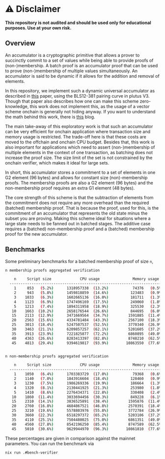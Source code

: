 # ⚠️ Disclaimer

**This repository is not audited and should be used only for educational purposes. Use at your own risk.**

## Overview
An accumulator is a cryptographic primitive that allows a prover to succinctly commit to a set of values while being able to provide proofs of (non-)membership. A batch proof is an accumulator proof that can be used to prove (non-)membership of multiple values simultaneously. An accumulator is said to be dynamic if it allows for the addition and removal of elements.

In this repository, we implement such a dynamic universal accumulator as described in [this](https://dl.acm.org/doi/pdf/10.1145/3548606.3560676) paper, using the BLS12-381 pairing curve in plutus V3. Though that paper also describes how one can make this scheme zero-knowledge, this work does not implement this, as the usage of a vector scheme onchain is generally not hiding anyway. If you want to understand the math behind this work, there is [this](https://hackmd.io/@CjIlIbTxRqWOCpWzxuWmkQ/BybaUlSN0) blog.

The main take-away of this exploratory work is that such an accumulator can be very efficient for onchain application where transaction size and memory usage is restricted. The trade-off here is that these costs are moved to the offchain and onchain CPU budget. Besides that, this work is also important for applications which need to assert (non-)membership of multiple elements in the context of one transaction, as batching does not increase the proof size. The size limit of the set is not constrained by the onchain verifier, which makes it ideal for large sets.

In short, this accumulator stores a commitment to a set of elements in one G2 element (96 bytes) and allows for constant size (non)-membership proofs. The membership proofs are also a G2 element (96 bytes) and the non-membership proof requires an extra G1 element (48 bytes).

The core strength of this scheme is that the subtraction of elements from the commitment does not require any more overhead than the required (batched) membership proof. That is because the proof, used for this, is the commitment of an accumulator that represents the old state minus the subset you are proving. Making this scheme ideal for situations where a large state needs to be fanned out in batched stages. The additive case requires a (batched) non-membership proof and a (batched) membership proof for the new accumulator.

## Benchmarks
Some preliminary benchmarks for a batched membership proof of size `n`,

```bash
n membership proofs aggregated verification

    n     Script size             CPU usage               Memory usage
  ----------------------------------------------------------------------
    1     853   (5.2%)      1318957338  (13.2%)           74376   (0.5%) 
    2     943   (5.8%)      1459818859  (14.6%)          123483   (0.9%) 
    3    1033   (6.3%)      1602665136  (16.0%)          181711   (1.3%) 
    4    1123   (6.9%)      1747496169  (17.5%)          249060   (1.8%) 
    5    1213   (7.4%)      1894311958  (18.9%)          325530   (2.3%) 
   10    1663  (10.2%)      2658176544  (26.6%)          844695   (6.0%) 
   15    2113  (12.9%)      3471669564  (34.7%)         1591885  (11.4%) 
   20    2563  (15.6%)      4334781484  (43.3%)         2567100  (18.3%) 
   25    3013  (18.4%)      5247507537  (52.5%)         3770340  (26.9%) 
   30    3463  (21.1%)      6209857257  (62.1%)         5201605  (37.2%) 
   35    3913  (23.9%)      7221825877  (72.2%)         6860895  (49.0%) 
   40    4363  (26.6%)      8283413397  (82.8%)         8748210  (62.5%) 
   45    4813  (29.4%)      9394619817  (93.9%)        10863550  (77.6%) 


n non-membership proofs aggregated verification

    n     Script size             CPU usage               Memory usage
  ----------------------------------------------------------------------
    1    1050   (6.4%)      1703383729  (17.0%)           79368   (0.6%) 
    2    1140   (7.0%)      1843916604  (18.4%)          128460   (0.9%) 
    3    1230   (7.5%)      1986269336  (19.9%)          186664   (1.3%) 
    4    1320   (8.1%)      2130441925  (21.3%)          253980   (1.8%) 
    5    1410   (8.6%)      2276434371  (22.8%)          330408   (2.4%) 
   10    1860  (11.4%)      3033694456  (30.3%)          849228   (6.1%) 
   15    2310  (14.1%)      3836525891  (38.4%)         1595876  (11.4%) 
   20    2760  (16.8%)      4684867521  (46.8%)         2570391  (18.4%) 
   25    3210  (19.6%)      5578803976  (55.8%)         3772784  (26.9%) 
   30    3660  (22.3%)      6518297372  (65.2%)         5203106  (37.2%) 
   35    4110  (25.1%)      7504480025  (75.0%)         6861351  (49.0%) 
   40    4560  (27.8%)      8542196250  (85.4%)         8747589  (62.5%) 
   45    5010  (30.6%)      9629944970  (96.3%)        10861810  (77.6%) 
```

These percentages are given in comparison against the mainnet parameters. You can run the benchmark via
```bash
nix run .#bench-verifier
```
